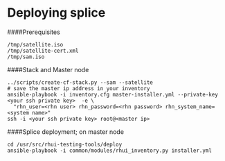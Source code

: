 Deploying splice
================

####Prerequisites
```
/tmp/satellite.iso
/tmp/satellite-cert.xml
/tmp/sam.iso
```

####Stack and Master node
```
../scripts/create-cf-stack.py --sam --satellite
# save the master ip address in your inventory
ansible-playbook -i inventory.cfg master-installer.yml --private-key <your ssh private key>  -e \
  "rhn_user=<rhn user> rhn_password=<rhn password> rhn_system_name=<system name>"
ssh -i <your ssh private key> root@<master ip>
```

####Splice deployment; on master node
```
cd /usr/src/rhui-testing-tools/deploy
ansible-playbook -i common/modules/rhui_inventory.py installer.yml
```
